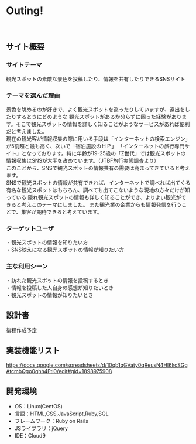 # Outing!
​
## サイト概要
### サイトテーマ
観光スポットの素敵な景色を投稿したり、情報を共有したりできるSNSサイト
​
### テーマを選んだ理由
景色を眺めるのが好きで、よく観光スポットを巡ったりしていますが、遠出をしたりするときにどのような
観光スポットがあるか分らずに困った経験があります。そこで観光スポットの情報を詳しく知ることがようなサービスがあれば便利だと考えました。<br>
現在の観光客が情報収集の際に用いる手段は「インターネットの検索エンジン」が5割超と最も高く、次いで「宿泊施設のＨＰ」
「インターネットの旅行専門サイト」となっております。特に年齢が19-25歳の「Z世代」では観光スポットの情報収集はSNSが大半を占めています。（JTBF旅行実態調査より）<br>
このことから、SNSで観光スポットの情報共有の需要は高まってきていると考えます。<br>
SNSで観光スポットの情報が共有できれば、インターネットで調べれば出てくる有名な観光スポットはもちろん、調べても出てこないような現地の方々だけが知っている
隠れ観光スポットの情報も詳しく知ることができ、よりよい観光ができると考えこのテーマにしました。
また観光業の企業からも情報発信を行うことで、集客が期待できると考えています。

### ターゲットユーザ
・観光スポットの情報を知りたい方<br>
・SNS映えになる観光スポットの情報が知りたい方
​
### 主な利用シーン
・訪れた観光スポットの情報を投稿するとき<br>
・情報を投稿した人自身の感想が知りたいとき<br>
・観光スポットの情報が知りたいとき
​
## 設計書
後程作成予定

## 実装機能リスト
https://docs.google.com/spreadsheets/d/10qb1qGVaty0qReusN4HI6kcSGgAtcmbQgo0qhh4Fti0/edit#gid=1898975908
​
## 開発環境
- OS：Linux(CentOS)
- 言語：HTML,CSS,JavaScript,Ruby,SQL
- フレームワーク：Ruby on Rails
- JSライブラリ：jQuery
- IDE：Cloud9


​
